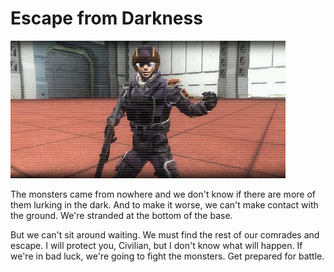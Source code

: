 # Escape from Darkness

![Escape from Darkness](../images/missions_thumbnails/M001.jpg)

The monsters came from nowhere and we don't know if there are more of them lurking in the dark. And to make it worse, we can't make contact with the ground. We're stranded at the bottom of the base.

But we can't sit around waiting. We must find the rest of our comrades and escape. I will protect you, Civilian, but I don't know what will happen. If we're in bad luck, we're going to fight the monsters. Get prepared for battle.
